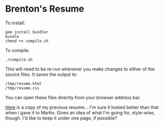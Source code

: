 # Brenton's Resume

To install:

```
gem install bundler
bundle
chmod +x compile.sh
```

To compile:

```
./compile.sh
```

This will need to be re-run whenever you make changes to either of the source files. It saves the output to:

    /tmp/resume.html
    /tmp/resume.css

You can open these files directly from your browser address bar.

[Here](https://www.dropbox.com/s/j4rux5r8ju17seb/Brenton_Annan.pdf?dl=0) is a copy of my previous resume... I'm sure it looked better than that when I gave it to Martin. Gives an idea of what I'm going for, style-wise, though. I'd like to keep it under one page, if possible?

